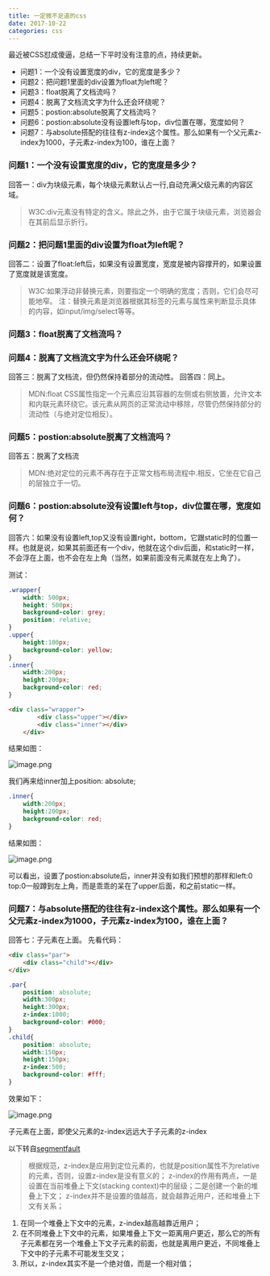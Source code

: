 ```yaml
---
title: 一定微不足道的css
date: 2017-10-22
categories: css
---
```

最近被CSS怼成傻逼，总结一下平时没有注意的点，持续更新。

* 问题1：一个没有设置宽度的div，它的宽度是多少？
* 问题2：把问题1里面的div设置为float为left呢？
* 问题3：float脱离了文档流吗？
* 问题4：脱离了文档流文字为什么还会环绕呢？
* 问题5：postion:absolute脱离了文档流吗？
* 问题6：postion:absolute没有设置left与top，div位置在哪，宽度如何？
* 问题7：与absolute搭配的往往有z-index这个属性。那么如果有一个父元素z-index为1000，子元素z-index为100，谁在上面？

### 问题1：一个没有设置宽度的div，它的宽度是多少？

回答一：div为块级元素，每个块级元素默认占一行,自动充满父级元素的内容区域。

>W3C:div元素没有特定的含义。除此之外，由于它属于块级元素，浏览器会在其前后显示折行。

### 问题2：把问题1里面的div设置为float为left呢？

回答二：设置了float:left后，如果没有设置宽度，宽度是被内容撑开的，如果设置了宽度就是该宽度。

>W3C:如果浮动非替换元素，则要指定一个明确的宽度；否则，它们会尽可能地窄。
注：替换元素是浏览器根据其标签的元素与属性来判断显示具体的内容，如input/img/select等等。

### 问题3：float脱离了文档流吗？
### 问题4：脱离了文档流文字为什么还会环绕呢？

回答三：脱离了文档流，但仍然保持着部分的流动性。
回答四：同上。

>MDN:float CSS属性指定一个元素应沿其容器的左侧或右侧放置，允许文本和内联元素环绕它。该元素从网页的正常流动中移除，尽管仍然保持部分的流动性（与绝对定位相反）。

### 问题5：postion:absolute脱离了文档流吗？

回答五：脱离了文档流

>MDN:绝对定位的元素不再存在于正常文档布局流程中.相反，它坐在它自己的层独立于一切。

### 问题6：postion:absolute没有设置left与top，div位置在哪，宽度如何？

回答六：如果没有设置left,top又没有设置right，bottom，它跟static时的位置一样。也就是说，如果其前面还有一个div，他就在这个div后面，和static时一样，不会浮在上面，也不会在左上角（当然，如果前面没有元素就在左上角了）。

测试：
```css
.wrapper{
    width: 500px;
    height: 500px;
    background-color: grey;
    position: relative;
}
.upper{
    height:100px;
    background-color: yellow;
}
.inner{
    width:200px;
    height:200px;
    background-color: red;
}
```

```html
<div class="wrapper">
        <div class="upper"></div>
        <div class="inner"></div>
    </div>
```

结果如图：

![image.png](http://upload-images.jianshu.io/upload_images/4869616-616b367cbfdfbe8c.png?imageMogr2/auto-orient/strip%7CimageView2/2/w/1240)

我们再来给inner加上position: absolute;

```css
.inner{
    width:200px;
    height:200px;
    background-color: red;
}
```

结果如图：

![image.png](http://upload-images.jianshu.io/upload_images/4869616-616b367cbfdfbe8c.png?imageMogr2/auto-orient/strip%7CimageView2/2/w/1240)


可以看出，设置了postion:absolute后，inner并没有如我们预想的那样和left:0 top:0一般蹲到左上角，而是乖乖的呆在了upper后面，和之前static一样。

### 问题7：与absolute搭配的往往有z-index这个属性。那么如果有一个父元素z-index为1000，子元素z-index为100，谁在上面？

回答七：子元素在上面。
先看代码：

```html
<div class="par">
    <div class="child"></div>
</div>
```

```css
.par{
    position: absolute;
    width:300px;
    height:300px;
    z-index:1000;
    background-color: #000;
}
.child{
    position: absolute;
    width:150px;
    height:150px;
    z-index:500;
    background-color: #fff;
}
```

效果如下：

![image.png](http://upload-images.jianshu.io/upload_images/4869616-f73e059ceb54e7a1.png?imageMogr2/auto-orient/strip%7CimageView2/2/w/1240)

子元素在上面，即使父元素的z-index远远大于子元素的z-index

以下转自[segmentfault](https://segmentfault.com/q/1010000009843297)
>根据规范，z-index是应用到定位元素的，也就是position属性不为relative的元素，否则，设置z-index是没有意义的；
z-index的作用有两点，一是设置在当前堆叠上下文(stacking context)中的层级；二是创建一个新的堆叠上下文；
z-index并不是设置的值越高，就会越靠近用户，还和堆叠上下文有关系；

1. 在同一个堆叠上下文中的元素，z-index越高越靠近用户；
2. 在不同堆叠上下文中的元素，如果堆叠上下文一距离用户更近，那么它的所有子元素都在另一个堆叠上下文子元素的前面，也就是离用户更近，不同堆叠上下文中的子元素不可能发生交叉；
3. 所以，z-index其实不是一个绝对值，而是一个相对值；